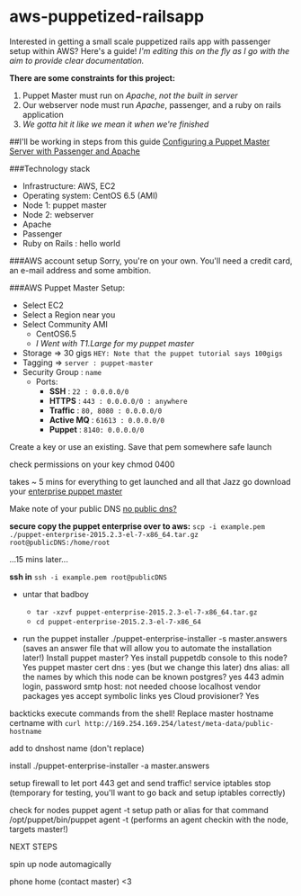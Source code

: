 # aws-puppetized-railsapp
Interested in getting a small scale puppetized rails app with passenger setup within AWS?  Here's a guide!
_I'm editing this on the fly as I go with the aim to provide clear documentation._

**There are some constraints for this project:**
 
1. Puppet Master must run on *Apache*, _not the built in server_
2. Our webserver node must run *Apache*, passenger, and a ruby on rails application
3. _We gotta hit it like we mean it when we're finished_

##I'll be working in steps from this guide
[Configuring a Puppet Master Server with Passenger and Apache](https://docs.puppetlabs.com/guides/passenger.html)

###Technology stack
* Infrastructure: AWS, EC2
* Operating system: CentOS 6.5 (AMI)
* Node 1: puppet master
* Node 2: webserver
* Apache
* Passenger
* Ruby on Rails : hello world

###AWS account setup
Sorry, you're on your own.  You'll need a credit card, an e-mail address and some ambition.

###AWS Puppet Master Setup:
* Select EC2
* Select a Region near you
* Select Community AMI
  * CentOS6.5
  * _I Went with T1.Large for my puppet master_
* Storage => 30 gigs `HEY: Note that the puppet tutorial says 100gigs`
* Tagging => `server : puppet-master`
* Security Group : `name`
  * Ports:
    * **SSH**       :  `22 : 0.0.0.0/0`
    * **HTTPS**     :  `443 : 0.0.0.0/0 : anywhere`
    * **Traffic**   :  `80, 8080 : 0.0.0.0/0`
    * **Active MQ** :  `61613 : 0.0.0.0/0  `
    * **Puppet**    :  `8140: 0.0.0.0/0`

Create a key or use an existing.  Save that pem somewhere safe 
launch

check permissions on your key
chmod 0400

takes ~ 5 mins for everything to get launched and all that Jazz
go download your [enterprise puppet master](https://puppetlabs.com/download-puppet-enterprise-welcome)

Make note of your public DNS
[no public dns?](http://stackoverflow.com/questions/20941704/ec2-instance-has-no-public-dns)

**secure copy the puppet enterprise over to aws:** `scp -i example.pem ./puppet-enterprise-2015.2.3-el-7-x86_64.tar.gz root@publicDNS:/home/root`

...15 mins later...

**ssh in**
`ssh -i example.pem root@publicDNS`

* untar that badboy
  * `tar -xzvf puppet-enterprise-2015.2.3-el-7-x86_64.tar.gz`
  * `cd puppet-enterprise-2015.2.3-el-7-x86_64`

* run the puppet installer
./puppet-enterprise-installer -s master.answers (saves an answer file that will allow you to automate the installation later!)
Install puppet master?  Yes
install puppetdb console to this node?  Yes
puppet master cert dns : yes (but we change this later)
dns alias: all the names by which this node can be known
postgres? yes
443
admin login, password
smtp host: not needed choose localhost
vendor packages yes
accept symbolic links yes
Cloud provisioner? Yes

backticks execute commands from the shell!  Replace master hostname certname with `curl http://169.254.169.254/latest/meta-data/public-hostname`

add to dnshost name (don't replace)

install
./puppet-enterprise-installer -a master.answers

setup firewall to let port 443 get and send traffic!
service iptables stop (temporary for testing, you'll want to go back and setup iptables correctly)

check for nodes puppet agent -t
setup path or alias for that command
/opt/puppet/bin/puppet agent -t (performs an agent checkin with the node, targets master!)

NEXT STEPS

spin up node automagically

phone home (contact master) <3
